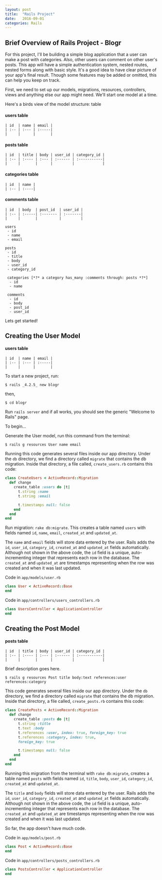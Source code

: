 ```yaml
---
layout: post
title:  "Rails Project"
date:   2016-09-01
categories: Rails
---
```


## Brief Overview of Rails Project - Blogr

For this project, I'll be building a simple blog application that a user can make a post with categories. Also, other users can comment on other user's posts. This app will have a simple authentication system, nested routes, nested forms along with basic style. It's a good idea to have clear picture of your app's final result. Though some features may be added or omitted, this can help you keep on track.

First, we need to set up our models, migrations, resources, controllers, views and anything else our app might need. We'll start one model at a time.

Here's a birds view of the model structure:
table


#### users table
```
| id  | name | email |
| :-- | :--- | :-----|
|     |      |       |
```

#### posts table
```
| id  | title | body | user_id | category_id |
| :-- | :---- | :--- | :------ | :-----------|
|     |       |      |         |             |
```

#### categories table
```
| id  | name |
| :-- | :----|
```

#### comments table
```
| id  | body  | post_id  | user_id |
| :-- | :-----| :------- | :-------|
|     |       |          |         |
```

```
users
 - id
 - name
 - email

posts
 - id
 - title
 - body
 - user_id
 - category_id

 categories [*?* a category has_many :comments through: posts *?*]
  - id
  - name

 comments
  - id
  - body
  - post_id
  - user_id
```

Lets get started!

## Creating the User Model

#### users table
```
| id  | name | email |
| :-- | :--- | :-----|
|     |      |       |
```

 To start a new project, run:

 `$ rails _4.2.5_ new blogr`

 then,

 `$ cd blogr`

 Run `rails server` and if all works, you should see the generic "Welcome to Rails" page.

 To begin...

 Generate the User model, run this command from the terminal:

`$ rails g resources User name email`

Running this code generates several files inside our app directory. Under the `db` directory, we find a directory called `migrate` that contains the db migration. Inside that directory, a file called, `create_users.rb` contains this code:

```ruby
class CreateUsers < ActiveRecord::Migration
  def change
    create_table :users do |t|
      t.string :name
      t.string :email

      t.timestamps null: false
    end
  end
end
```

Run migration: `rake db:migrate`. This creates a table named `users` with fields named `id`, `name`, `email`, `created_at` and `updated_at`.

The `name` and `email` fields will store data entered by the user. Rails adds the `id`, `user_id`, `category_id`, `created_at` and `updated_at` fields automatically. Although not shown in the above code, the `id` field is a unique, auto-incrementing integer that represents each row in the database. The `created_at` and `updated_at` are timestamps representing when the row was created and when it was last updated.

Code in `app/models/user.rb`

```ruby
class User < ActiveRecord::Base
end
  ```
Code in `app/controllers/users_controllers.rb`

```ruby
class UsersController < ApplicationController
end
```

## Creating the Post Model

#### posts table

```
| id  | title | body | user_id | category_id |
| :-- | :---- | :--- | :------ | :-----------|
|     |       |      |         |             |
```

Brief description goes here.

`$ rails g resources Post title body:text references:user references:category`

This code generates several files inside our app directory. Under the `db` directory, we find a directory called `migrate` that contains the db migration. Inside that directory, a file called, `create_posts.rb` contains this code:

```ruby
class CreatePosts < ActiveRecord::Migration
  def change
    create_table :posts do |t|
      t.string :title
      t.text :body
      t.references :user, index: true, foreign_key: true
      t.references :category, index: true,
      foreign_key: true

      t.timestamps null: false
    end
  end
end
```

Running this migration from the terminal with `rake db:migrate`, creates a table named `posts` with fields named `id`, `title`, `body`, `user_id`, `category_id`, `created_at` and `updated_at`.

The `title` and `body` fields will store data entered by the user. Rails adds the `id`, `user_id`, `category_id`, `created_at` and `updated_at` fields automatically. Although not shown in the above code, the `id` field is a unique, auto-incrementing integer that represents each row in the database. The `created_at` and `updated_at` are timestamps representing when the row was created and when it was last updated.

So far, the app doesn't have much code.

Code in `app/models/post.rb`

```ruby
class Post < ActiveRecord::Base
end
  ```
Code in `app/controllers/posts_controllers.rb`

```ruby
class PostsController < ApplicationController
end
```
